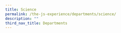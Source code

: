 ```yaml
---
title: Science
permalink: /the-js-experience/departments/science/
description: ""
third_nav_title: Departments
---
```

